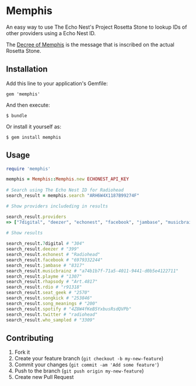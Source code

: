 # Memphis

An easy way to use The Echo Nest's Project Rosetta Stone to lookup IDs of other providers using a Echo Nest ID.

The [Decree of Memphis](http://en.wikipedia.org/wiki/Rosetta_Stone_decree) is the message that is inscribed on the actual Rosetta Stone.

## Installation

Add this line to your application's Gemfile:

    gem 'memphis'

And then execute:

    $ bundle

Or install it yourself as:

    $ gem install memphis

## Usage

```ruby
require 'memphis'

memphis = Memphis::Memphis.new ECHONEST_API_KEY
    
# Search using The Echo Nest ID for Radiohead
search_result = memphis.search "ARH6W4X1187B99274F"

# Show providers includeding in results

search_result.providers
=> ["7digital", "deezer", "echonest", "facebook", "jambase", "musicbrainz", "playme", "rdio", "rhapsody", "seat_geek", "song_meanings", "songkick", "spotify", "twitter", "who_sampled"]

# Show results
    
search_result.7digital # "304"
search_result.deezer # "399"
search_result.echonest # "Radiohead"
search_result.facebook # "6979332244"
search_result.jambase # "8317" 
search_result.musicbrainz # "a74b1b7f-71a5-4011-9441-d0b5e4122711"
search_result.playme # "1307"
search_result.rhapsody # "Art.4817"
search_result.rdio # "r91318"
search_result.seat_geek # "2570"
search_result.songkick # "253846"
search_result.song_meanings # "200"
search_result.spotify # "4Z8W4fKeB5YxbusRsdQVPb"
search_result.twitter # "radiohead"
search_result.who_sampled # "3309"
```

## Contributing

1. Fork it
2. Create your feature branch (`git checkout -b my-new-feature`)
3. Commit your changes (`git commit -am 'Add some feature'`)
4. Push to the branch (`git push origin my-new-feature`)
5. Create new Pull Request
